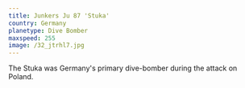 ```yaml
---
title: Junkers Ju 87 'Stuka'
country: Germany
planetype: Dive Bomber
maxspeed: 255
image: /32_jtrhl7.jpg
---
```

The Stuka was Germany's primary dive-bomber during the attack on Poland.